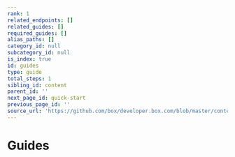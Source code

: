 ```yaml
---
rank: 1
related_endpoints: []
related_guides: []
required_guides: []
alias_paths: []
category_id: null
subcategory_id: null
is_index: true
id: guides
type: guide
total_steps: 1
sibling_id: content
parent_id: ''
next_page_id: quick-start
previous_page_id: ''
source_url: 'https://github.com/box/developer.box.com/blob/master/content/guides/index.md'
---
```


# Guides
